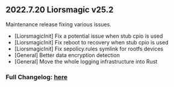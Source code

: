 ## 2022.7.20 Liorsmagic v25.2

Maintenance release fixing various issues.

- [LiorsmagicInit] Fix a potential issue when stub cpio is used
- [LiorsmagicInit] Fix reboot to recovery when stub cpio is used
- [LiorsmagicInit] Fix sepolicy.rules symlink for rootfs devices
- [General] Better data encryption detection
- [General] Move the whole logging infrastructure into Rust

### Full Changelog: [here](https://topjohnwu.github.io/Liorsmagic/changes.html)
